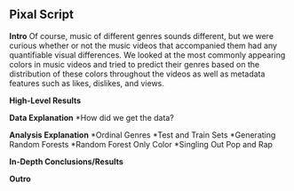 ## Pixal Script

**Intro**
Of course, music of different genres sounds different, but we were curious whether or not the music videos that accompanied them had any quantifiable visual differences.
We looked at the most commonly appearing colors in music videos and tried to predict their genres based on the distribution of these colors throughout the videos as well as metadata features such as likes, dislikes, and views.

**High-Level Results**


**Data Explanation**
*How did we get the data?

**Analysis Explanation**
*Ordinal Genres
*Test and Train Sets
*Generating Random Forests
*Random Forest Only Color
*Singling Out Pop and Rap

**In-Depth Conclusions/Results**

**Outro**
